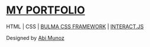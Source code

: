 # [MY PORTFOLIO](https://secretagentan.github.io/portfolio-am/)
HTML | CSS | [BULMA CSS FRAMEWORK](http://bulma.io/) | [INTERACT.JS](http://interactjs.io/)

Designed by [Abi Munoz](https://github.com/abimunoz)
